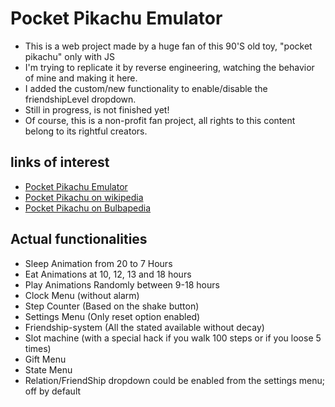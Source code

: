 # Pocket Pikachu Emulator

- This is a web project made by a huge fan of this 90'S old toy, "pocket pikachu" only with JS
- I'm trying to replicate it by reverse engineering, watching the behavior of mine and making it here.
- I added the custom/new functionality to enable/disable the friendshipLevel dropdown.
- Still in progress, is not finished yet!
- Of course, this is a non-profit fan project, all rights to this content belong to its rightful creators.

## links of interest

- [Pocket Pikachu Emulator](http://www.pokpik.life/)
- [Pocket Pikachu on wikipedia](https://en.wikipedia.org/wiki/Pok%C3%A9mon_Pikachu)
- [Pocket Pikachu on Bulbapedia](https://bulbapedia.bulbagarden.net/wiki/Pok%C3%A9mon_Pikachu)

## Actual functionalities
- Sleep Animation from 20 to 7 Hours
- Eat Animations at 10, 12, 13 and 18 hours
- Play Animations Randomly between 9-18 hours
- Clock Menu (without alarm)
- Step Counter (Based on the shake button)
- Settings Menu (Only reset option enabled)
- Friendship-system (All the stated available without decay)
- Slot machine (with a special hack if you walk 100 steps or if you loose 5 times)
- Gift Menu
- State Menu
- Relation/FriendShip dropdown could be enabled from the settings menu; off by default